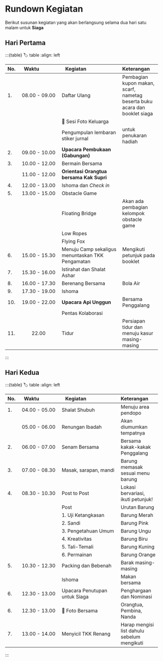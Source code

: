 # Rundown Kegiatan
Berikut susunan kegiatan yang akan berlangsung selama dua hari satu malam untuk **Siaga**

## Hari Pertama
:::{table}
:label: table
:align: left

| No. | ⠀Waktu⠀⠀⠀⠀⠀ |  ⠀Kegiatan⠀⠀⠀⠀⠀⠀⠀⠀ | Keterangan |
| :-- | :---: | :------- | :--------- |
| 1.  | 08.00 - 09.00 | Daftar Ulang | Pembagian kupon makan, scarf, nametag beserta buku acara dan booklet siaga |
|   |  | 📸 Sesi Foto Keluarga |  |
|   |  | Pengumpulan lembaran stiker jurnal | untuk penukaran hadiah |
| 2.  | 09.00 - 10.00 | **Upacara Pembukaan (Gabungan)** | |
| 3.  | 10.00 - 12.00 | Bermain Bersama | |
|   | 11.00 - 12.00 | **Orientasi Orangtua bersama Kak Supri** | |
| 4.  | 12.00 - 13.00 | Ishoma dan *Check in* | |
| 5.  | 13.00 - 15.00 | Obstacle Game | |
|   |  | Floating Bridge | Akan ada pembagian kelompok obstacle game |
|   |  | Low Ropes |  |
|   |  | Flying Fox |  |
| 6.  | 15.00 - 15.30 | Menuju Camp sekaligus menuntaskan TKK Pengamatan | Mengikuti petunjuk pada booklet |
| 7.  | 15.30 - 16.00 | Istirahat dan Shalat Ashar | |
| 8.  | 16.00 - 17.30 | Berenang Bersama | Bola Air |
| 9.  | 17.30 - 19.00 | Ishoma | |
| 10.  | 19.00 - 22.00 | **Upacara Api Unggun** | Bersama Penggalang |
|   |  | Pentas Kolaborasi | |
| 11.  | 22.00 | Tidur | Persiapan tidur dan menuju kasur masing-masing |
:::


## Hari Kedua
:::{table}
:label: table
:align: left

| No. | ⠀Waktu⠀⠀⠀⠀⠀ |  ⠀Kegiatan⠀⠀⠀⠀⠀⠀⠀⠀ | Keterangan |
| :-- | :---: | :------- | :--------- |
| 1.  | 04.00 - 05.00 | Shalat Shubuh | Menuju area pendopo |
|   | 05.00 - 06.00 | Renungan Ibadah | Akan diumumkan tempatnya |
| 2.  | 06.00 - 07.00 | Senam Bersama | Bersama kakak-kakak Penggalang |
| 3.  | 07.00 - 08.30 | Masak, sarapan, mandi | Barung memasak sesuai menu barung |
| 4.  | 08.30 - 10.30 | Post to Post | Lokasi bervariasi, ikuti petunjuk! |
|   |  | Post | Urutan Barung |
|   |  | 1. Uji Ketangkasan | Barung Merah |
|   |  | 2. Sandi | Barung Pink |
|   |  | 3. Pengetahuan Umum | Barung Ungu |
|   |  | 4. Kreativitas | Barung Biru |
|   |  | 5. Tali-Temali | Barung Kuning |
|   |  | 6. Permainan | Barung Orange |
| 5.  | 10.30 - 12.30 | Packing dan Bebenah | Barak masing-masing |
|   |  | Ishoma | Makan bersama |
| 6.  | 12.30 - 13.00 | Upacara Penutupan untuk Siaga | Penghargaan dan Nominasi |
| 6.  | 12.30 - 13.00 | 📸 Foto Bersama | Orangtua, Pembina, Nanda |
| 7.  | 13.00 - 14.00 | Menyicil TKK Renang | Harap mengisi list dahulu sebelum mengikuti |

:::
